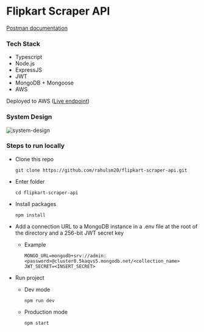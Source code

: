 # Flipkart Scraper API
[Postman documentation](https://documenter.getpostman.com/view/22495929/2s9Xy5NWqv)

### Tech Stack
* Typescript
* Node.js
* ExpressJS
* JWT
* MongoDB + Mongoose
* AWS

Deployed to AWS ([Live endpoint](https://xopepr7x6d.execute-api.ap-south-1.amazonaws.com/dev/))

### System Design
![system-design](https://github.com/rahulsm20/flipkart-scraper-api/assets/77540672/cc550f3a-9928-4b19-abd9-49f36e2dade6)

### Steps to run locally 

* Clone this repo
  ```
  git clone https://github.com/rahulsm20/flipkart-scraper-api.git
  ```

* Enter folder
  ```
  cd flipkart-scraper-api
  ```
* Install packages
  ```
  npm install
  ```
* Add a connection URL to a MongoDB instance in a .env file at the root of the directory and a 256-bit JWT secret key
  * Example
    ```
    MONGO_URL=mongodb+srv://admin:<password>@cluster0.5kaqvs5.mongodb.net/<collection_name>
    JWT_SECRET=<INSERT_SECRET>
    ```
* Run project
  * Dev mode
    ```
    npm run dev
    ``` 
  * Production mode
    ```
    npm start
    ```